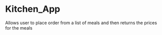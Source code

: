 # Kitchen_App
Allows user to place order from a list of meals and then returns the prices for the meals
